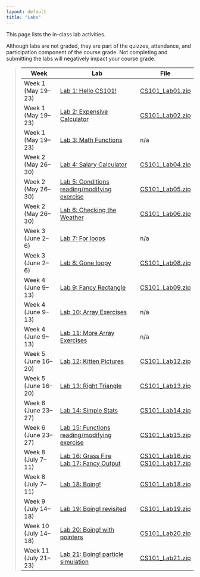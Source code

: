 ```yaml
---
layout: default
title: "Labs"
---
```


This page lists the in-class lab activities.

Although labs are not graded, they are part of the quizzes, attendance,
and participation component of the course grade.  Not completing
and submitting the labs will negatively impact your course grade.

> Week | Lab | File
> ---- | --- | ----
> Week 1 (May 19&ndash;23) | [Lab 1: Hello CS101!](lab01.html) | [CS101\_Lab01.zip](CS101_Lab01.zip)
> Week 1 (May 19&ndash;23) | [Lab 2: Expensive Calculator](lab02.html) | [CS101\_Lab02.zip](CS101_Lab02.zip)
> Week 1 (May 19&ndash;23) | [Lab 3: Math Functions](lab03.html) | n/a
> Week 2 (May 26&ndash;30) | [Lab 4: Salary Calculator](lab04.html) | [CS101\_Lab04.zip](CS101_Lab04.zip)
> Week 2 (May 26&ndash;30) | [Lab 5: Conditions reading/modifying exercise](lab05.html) | [CS101\_Lab05.zip](CS101_Lab05.zip)
> Week 2 (May 26&ndash;30) | [Lab 6: Checking the Weather](lab06.html) | [CS101\_Lab06.zip](CS101_Lab06.zip)
> Week 3 (June 2&ndash;6) | [Lab 7: For loops](lab07.html) | n/a
> Week 3 (June 2&ndash;6) | [Lab 8: Gone loopy](lab08.html) | [CS101\_Lab08.zip](CS101_Lab08.zip)
> Week 4 (June 9&ndash;13) | [Lab 9: Fancy Rectangle](lab09.html) | [CS101\_Lab09.zip](CS101_Lab09.zip)
> Week 4 (June 9&ndash;13) | [Lab 10: Array Exercises](lab10.html) | n/a
> Week 4 (June 9&ndash;13)| [Lab 11: More Array Exercises](lab11.html) | n/a
> Week 5 (June 16&ndash;20)  | [Lab 12: Kitten Pictures](lab12.html) | [CS101\_Lab12.zip](CS101_Lab12.zip)
> Week 5 (June 16&ndash;20) | [Lab 13: Right Triangle](lab13.html) | [CS101\_Lab13.zip](CS101_Lab13.zip)
> Week 6 (June 23&ndash;27)  | [Lab 14: Simple Stats](lab14.html) | [CS101\_Lab14.zip](CS101_Lab14.zip)
> Week 6 (June 23&ndash;27) | [Lab 15: Functions reading/modifying exercise](lab15.html) | [CS101\_Lab15.zip](CS101_Lab15.zip)
> Week 8 (July 7&ndash;11)  | [Lab 16: Grass Fire](lab16.html) <br> [Lab 17: Fancy Output](lab17.html) | [CS101\_Lab16.zip](CS101_Lab16.zip) <br> [CS101\_Lab17.zip](CS101_Lab17.zip)
> Week 8 (July 7&ndash;11) | [Lab 18: Boing!](lab18.html) | [CS101\_Lab18.zip](CS101_Lab18.zip)
> Week 9 (July 14&ndash;18) | [Lab 19: Boing! revisited](lab19.html) | [CS101\_Lab19.zip](CS101_Lab19.zip)
> Week 10 (July 14&ndash;18) | [Lab 20: Boing! with pointers](lab20.html) | [CS101\_Lab20.zip](CS101_Lab20.zip)
> Week 11 (July 21&ndash;23) | [Lab 21: Boing! particle simulation](lab21.html) | [CS101\_Lab21.zip](CS101_Lab21.zip)
